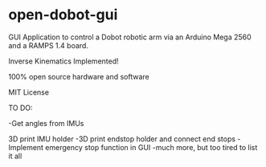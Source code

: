 # open-dobot-gui
GUI Application to control a Dobot robotic arm via an Arduino Mega 2560 and a RAMPS 1.4 board. 

Inverse Kinematics Implemented!

100% open source hardware and software

MIT License

TO DO:

-Get angles from IMUs

3D print IMU holder
-3D print endstop holder and connect end stops
-Implement emergency stop function in GUI
-much more, but too tired to list it all

